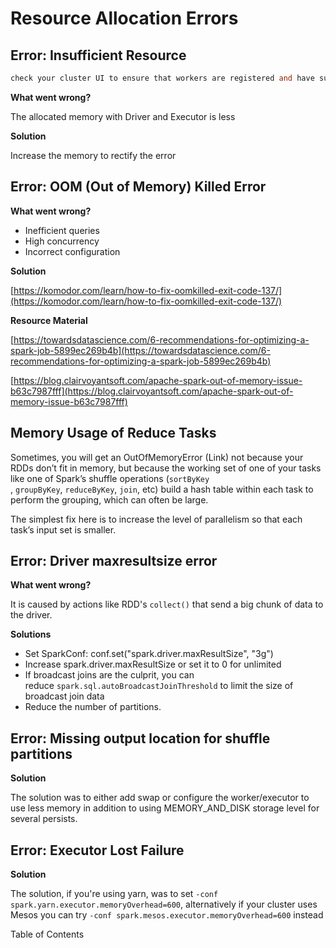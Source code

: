 # Resource Allocation Errors


## Error: Insufficient Resource

```verilog
check your cluster UI to ensure that workers are registered and have sufficient resources
```

**What went wrong?**

The allocated memory with Driver and Executor is less

**Solution**

Increase the memory to rectify the error

## Error: OOM (Out of Memory) Killed Error

**What went wrong?**

- Inefficient queries
- High concurrency
- Incorrect configuration

**Solution**

[https://komodor.com/learn/how-to-fix-oomkilled-exit-code-137/](https://komodor.com/learn/how-to-fix-oomkilled-exit-code-137/)

**Resource Material**

[https://towardsdatascience.com/6-recommendations-for-optimizing-a-spark-job-5899ec269b4b](https://towardsdatascience.com/6-recommendations-for-optimizing-a-spark-job-5899ec269b4b)

[https://blog.clairvoyantsoft.com/apache-spark-out-of-memory-issue-b63c7987fff](https://blog.clairvoyantsoft.com/apache-spark-out-of-memory-issue-b63c7987fff)

## Memory Usage of Reduce Tasks

Sometimes, you will get an OutOfMemoryError (Link) not because your RDDs don’t fit in memory, but because the working set of one of your tasks like one of Spark’s shuffle operations (`sortByKey`
, `groupByKey`, `reduceByKey`, `join`, etc) build a hash table within each task to perform the grouping, which can often be large. 

The simplest fix here is to increase the level of parallelism so that each task’s input set is smaller.

## Error: Driver maxresultsize error

**What went wrong?**

It is caused by actions like RDD's `collect()` that send a big chunk of data to the driver.

**Solutions**

- Set SparkConf: conf.set("spark.driver.maxResultSize", "3g")
- Increase spark.driver.maxResultSize or set it to 0 for unlimited
- If broadcast joins are the culprit, you can reduce `spark.sql.autoBroadcastJoinThreshold` to limit the size of broadcast join data
- Reduce the number of partitions.

## Error: Missing output location for shuffle partitions

**Solution**

The solution was to either add swap or configure the worker/executor to use less memory in addition to using MEMORY_AND_DISK storage level for several persists.

## Error: **Executor Lost Failure**

**Solution**

The solution, if you're using yarn, was to set `-conf spark.yarn.executor.memoryOverhead=600`, alternatively if your cluster uses Mesos you can try `-conf spark.mesos.executor.memoryOverhead=600` instead

Table of Contents